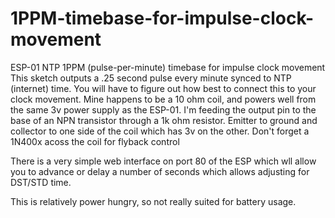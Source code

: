 # 1PPM-timebase-for-impulse-clock-movement
ESP-01 NTP 1PPM (pulse-per-minute) timebase for impulse clock movement
This sketch outputs a .25 second pulse every minute synced to NTP (internet) time.
You will have to figure out how best to connect this to your clock movement. Mine happens to be a 10 ohm coil,
and powers well from the same 3v power supply as the ESP-01.
I'm feeding the output pin to the base of an NPN transistor through a 1k ohm resistor.
Emitter to ground and collector to one side of the coil which has 3v on the other. Don't forget a 1N400x acoss the coil
for flyback control

There is a very simple web interface on port 80 of the ESP which wll allow you to advance or delay a number of seconds
which allows adjusting for DST/STD time.

This is relatively power hungry, so not really suited for battery usage.

